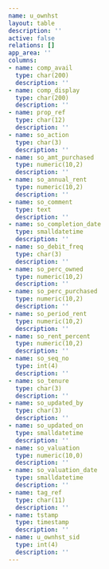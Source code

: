 ```yaml
---
name: u_ownhst
layout: table
description: ''
active: false
relations: []
app_area: ''
columns:
- name: comp_avail
  type: char(200)
  description: ''
- name: comp_display
  type: char(200)
  description: ''
- name: prop_ref
  type: char(12)
  description: ''
- name: so_action
  type: char(3)
  description: ''
- name: so_amt_purchased
  type: numeric(10,2)
  description: ''
- name: so_annual_rent
  type: numeric(10,2)
  description: ''
- name: so_comment
  type: text
  description: ''
- name: so_completion_date
  type: smalldatetime
  description: ''
- name: so_debit_freq
  type: char(3)
  description: ''
- name: so_perc_owned
  type: numeric(10,2)
  description: ''
- name: so_perc_purchased
  type: numeric(10,2)
  description: ''
- name: so_period_rent
  type: numeric(10,2)
  description: ''
- name: so_rent_percent
  type: numeric(10,2)
  description: ''
- name: so_seq_no
  type: int(4)
  description: ''
- name: so_tenure
  type: char(3)
  description: ''
- name: so_updated_by
  type: char(3)
  description: ''
- name: so_updated_on
  type: smalldatetime
  description: ''
- name: so_valuation
  type: numeric(10,0)
  description: ''
- name: so_valuation_date
  type: smalldatetime
  description: ''
- name: tag_ref
  type: char(11)
  description: ''
- name: tstamp
  type: timestamp
  description: ''
- name: u_ownhst_sid
  type: int(4)
  description: ''
---
```


